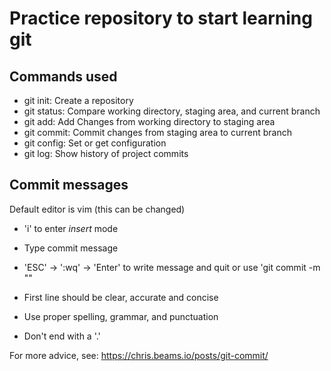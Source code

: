 # Practice repository to start learning git

## Commands used

- git init: Create a repository
- git status: Compare working directory, staging area, and current branch
- git add: Add Changes from working directory to staging area
- git commit: Commit changes from staging area to current branch
- git config: Set or get configuration
- git log: Show history of project commits

## Commit messages

Default editor is vim (this can be changed)
  - 'i' to enter *insert* mode
  - Type commit message
  - 'ESC' -> ':wq' -> 'Enter' to write message and quit
or use 'git commit -m "<message>"

- First line should be clear, accurate and concise
- Use proper spelling, grammar, and punctuation
- Don't end with a '.'

For more advice, see: https://chris.beams.io/posts/git-commit/
